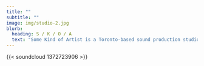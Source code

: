 ```yaml
---
title: ""
subtitle: ""
image: img/studio-2.jpg
blurb:
  heading: S / K / O / A
  text: "Some Kind of Artist is a Toronto-based sound production studio. "
---
```

{{< soundcloud 1372723906 >}}